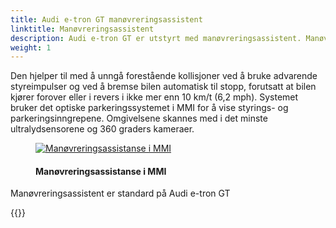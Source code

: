 ```yaml
---
title: Audi e-tron GT manøvreringsassistent
linktitle: Manøvreringsassistent
description: Audi e-tron GT er utstyrt med manøvreringsassistent. Manøvreringsassistent gjenkjenner bevegelige og stillestående gjenstander som er større enn 10 centimeter (3,9 tommer), for eksempel en søyle i et parkeringshus eller et kjøretøy i bevegelse.
weight: 1
---
```

<!-- markdownlint-disable MD033 -->
Den hjelper til med å unngå forestående kollisjoner ved å bruke advarende styreimpulser og ved å bremse bilen automatisk til stopp, forutsatt at bilen kjører forover eller i revers i ikke mer enn 10 km/t (6,2 mph). Systemet bruker det optiske parkeringssystemet i MMI for å vise styrings- og parkeringsinngrepene. Omgivelsene skannes med i det minste ultralydsensorene og 360 graders kameraer.

<figure>
    <a href="https://media.electrichasgoneaudi.net/multimedia/models/e-tron/technology/drivingassistance/maneuveringassist/manuveringassist.jpg">
        <img src="https://media.electrichasgoneaudi.net/multimedia/models/e-tron/technology/drivingassistance/maneuveringassist/manuveringassists.jpg"
        alt="Manøvreringsassistanse i MMI" title="Manøvreringsassistanse i MMI">
    </a>
    <figcaption><h4>Manøvreringsassistanse i MMI</h4></figcaption>
</figure>

Manøvreringsassistent er standard på Audi e-tron GT


{{<children description="true" />}}
